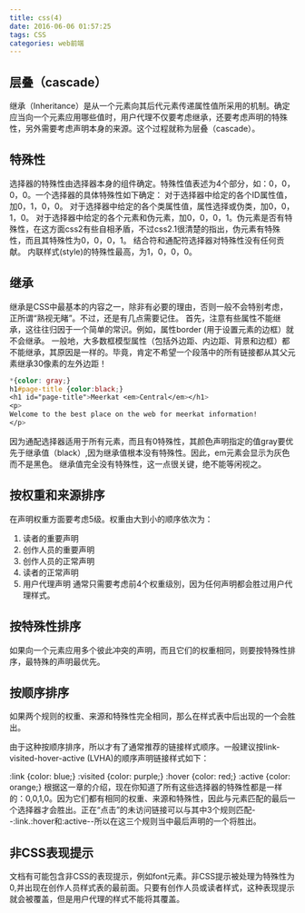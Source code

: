```yaml
---
title: css(4)
date: 2016-06-06 01:57:25
tags: CSS
categories: web前端
---
```

## 层叠（cascade）
继承（Inheritance）是从一个元素向其后代元素传递属性值所采用的机制。确定应当向一个元素应用哪些值时，用户代理不仅要考虑继承，还要考虑声明的特殊性，另外需要考虑声明本身的来源。这个过程就称为层叠（cascade）。
<!--more-->
## 特殊性
选择器的特殊性由选择器本身的组件确定。特殊性值表述为4个部分，如：0，0，0，0。一个选择器的具体特殊性如下确定：
对于选择器中给定的各个ID属性值，加0，1，0，0。
对于选择器中给定的各个类属性值，属性选择或伪类，加0，0，1，0。
对于选择器中给定的各个元素和伪元素，加0，0，0，1。伪元素是否有特殊性，在这方面css2有些自相矛盾，不过css2.1很清楚的指出，伪元素有特殊性，而且其特殊性为0，0，0，1。
结合符和通配符选择器对特殊性没有任何贡献。
内联样式(style)的特殊性最高，为1，0，0，0。

## 继承
继承是CSS中最基本的内容之一，除非有必要的理由，否则一般不会特别考虑，正所谓“熟视无睹”。不过，还是有几点需要记住。
首先，注意有些属性不能继承，这往往归因于一个简单的常识。例如，属性border (用于设置元素的边框）就不会继承。
一般地，大多数框模型属性（包括外边距、内边距、背景和边框）都不能继承，其原因是一样的。毕竟，肯定不希望一个段落中的所有链接都从其父元素继承30像素的左外边距！
```CSS
*{color: gray;}
h1#page-title {color:black;}
<h1 id="page-title">Meerkat <em>Central</em></h1>
<p>
Welcome to the best place on the web for meerkat information!
</p>
```

因为通配选择器适用于所有元素，而且有0特殊性，其颜色声明指定的值gray要优先于继承值（black）,因为继承值根本没有特殊性。因此，em元素会显示为灰色而不是黑色。
继承值完全没有特殊性，这一点很关键，绝不能等闲视之。

## 按权重和来源排序

在声明权重方面要考虑5级。权重由大到小的顺序依次为：
1. 读者的重要声明
2. 创作人员的重要声明
3. 创作人员的正常声明
4. 读者的正常声明
5. 用户代理声明
通常只需要考虑前4个权重级別，因为任何声明都会胜过用户代理样式。

## 按特殊性排序
如果向一个元素应用多个彼此冲突的声明，而且它们的权重相同，则要按特殊性排序，最特殊的声明最优先。

## 按顺序排序

如果两个规则的权重、来源和特殊性完全相同，那么在样式表中后出现的一个会胜出。

由于这种按顺序排序，所以才有了通常推荐的链接样式顺序。一般建议按link-visited-hover-active (LVHA)的顺序声明链接样式如下：

:link {color: blue;}
:visited {color: purple;}
:hover {color: red;}
:active {color: orange;}
根据这一章的介绍，现在你知道了所有这些选择器的特殊性都是一样的：0,0,1,0。因为它们都有相同的权重、来源和特殊性，因此与元素匹配的最后一个选择器才会胜出。正在“点击”的未访问链接可以与其中3个规则匹配--:link.:hover和:active--所以在这三个规则当中最后声明的一个将胜出。

## 非CSS表现提示

文档有可能包含非CSS的表现提示，例如font元素。非CSS提示被处理为特殊性为0,并出现在创作人员样式表的最前面。只要有创作人员或读者样式，这种表现提示就会被覆盖，但是用户代理的样式不能将其覆盖。


